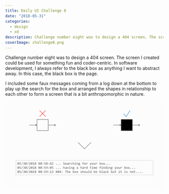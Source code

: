```yaml
---
title: Daily UI Challenge 8
date: "2018-05-31"
categories: 
  - design
  - xd
description: Challenge number eight was to design a 404 screen. The screen I created could be used for something fun and coder-centric. In software development, I always refer to the black box as anything I want to abstract away. In this case, the black box is the page.
coverImage: challenge8.png
---
```


Challenge number eight was to design a 404 screen. The screen I created could be used for something fun and coder-centric. In software development, I always refer to the black box as anything I want to abstract away. In this case, the black box is the page.

I included some faux messages coming from a log down at the bottom to play up the search for the box and arranged the shapes in relationship to each other to form a screen that is a bit anthropomorphic in nature.

![404](./images/404.png)

